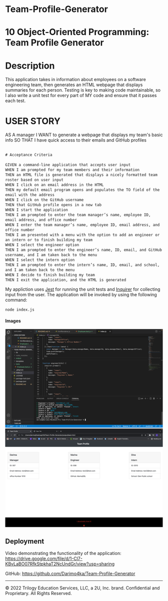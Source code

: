 # Team-Profile-Generator
# 10 Object-Oriented Programming: Team Profile Generator

# Description
This application takes in information about employees on a software engineering team, then generates an HTML webpage that displays summaries for each person. Testing is key to making code maintainable, so I also write a unit test for every part of MY code and ensure that it passes each test.



# USER STORY

AS A manager
I WANT to generate a webpage that displays my team's basic info
SO THAT I have quick access to their emails and GitHub profiles
```

# Acceptance Criteria

GIVEN a command-line application that accepts user input
WHEN I am prompted for my team members and their information
THEN an HTML file is generated that displays a nicely formatted team roster based on user input
WHEN I click on an email address in the HTML
THEN my default email program opens and populates the TO field of the email with the address
WHEN I click on the GitHub username
THEN that GitHub profile opens in a new tab
WHEN I start the application
THEN I am prompted to enter the team manager’s name, employee ID, email address, and office number
WHEN I enter the team manager’s name, employee ID, email address, and office number
THEN I am presented with a menu with the option to add an engineer or an intern or to finish building my team
WHEN I select the engineer option
THEN I am prompted to enter the engineer’s name, ID, email, and GitHub username, and I am taken back to the menu
WHEN I select the intern option
THEN I am prompted to enter the intern’s name, ID, email, and school, and I am taken back to the menu
WHEN I decide to finish building my team
THEN I exit the application, and the HTML is generated
```

My appliction uses [Jest](https://www.npmjs.com/package/jest) for running the unit tests and [Inquirer](https://www.npmjs.com/package/inquirer) for collecting input from the user. The application will be invoked by using the following command:

```from the terminal 
node index.js
```
#### Images
![Screen Shot VStudio](./output/images/one.png)
![Screen Shot VStudio](./output/images/two.png)

## Deployment

 Video demonstrating the functionality of the application:
 https://drive.google.com/file/d/1-Cl7-KBvLaBO07RfkStpkhaT2NcUndGr/view?usp=sharing

GitHub: https://github.com/Darimo4ka/Team-Profile-Generator



---
© 2022 Trilogy Education Services, LLC, a 2U, Inc. brand. Confidential and Proprietary. All Rights Reserved.
